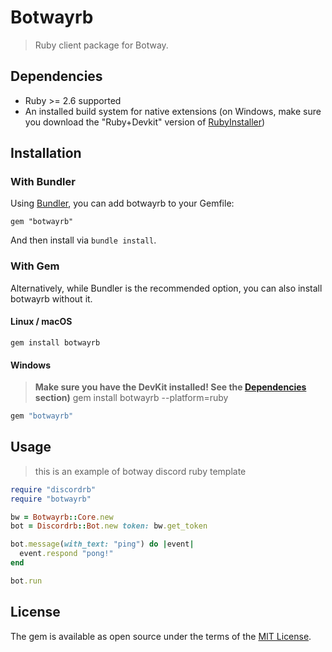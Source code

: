 # Botwayrb

> Ruby client package for Botway.

## Dependencies

* Ruby >= 2.6 supported
* An installed build system for native extensions (on Windows, make sure you download the "Ruby+Devkit" version of [RubyInstaller](https://rubyinstaller.org/downloads/))

## Installation

### With Bundler

Using [Bundler](https://bundler.io/#getting-started), you can add botwayrb to your Gemfile:

    gem "botwayrb"

And then install via `bundle install`.

### With Gem

Alternatively, while Bundler is the recommended option, you can also install botwayrb without it.

#### Linux / macOS

    gem install botwayrb

#### Windows

> **Make sure you have the DevKit installed! See the [Dependencies](https://github.com/shardlab/botwayrb#dependencies) section)**
    gem install botwayrb --platform=ruby

```ruby
gem "botwayrb"
```

## Usage

> this is an example of botway discord ruby template

```ruby
require "discordrb"
require "botwayrb"

bw = Botwayrb::Core.new
bot = Discordrb::Bot.new token: bw.get_token

bot.message(with_text: "ping") do |event|
  event.respond "pong!"
end

bot.run
```

## License

The gem is available as open source under the terms of the [MIT License](https://opensource.org/licenses/MIT).
